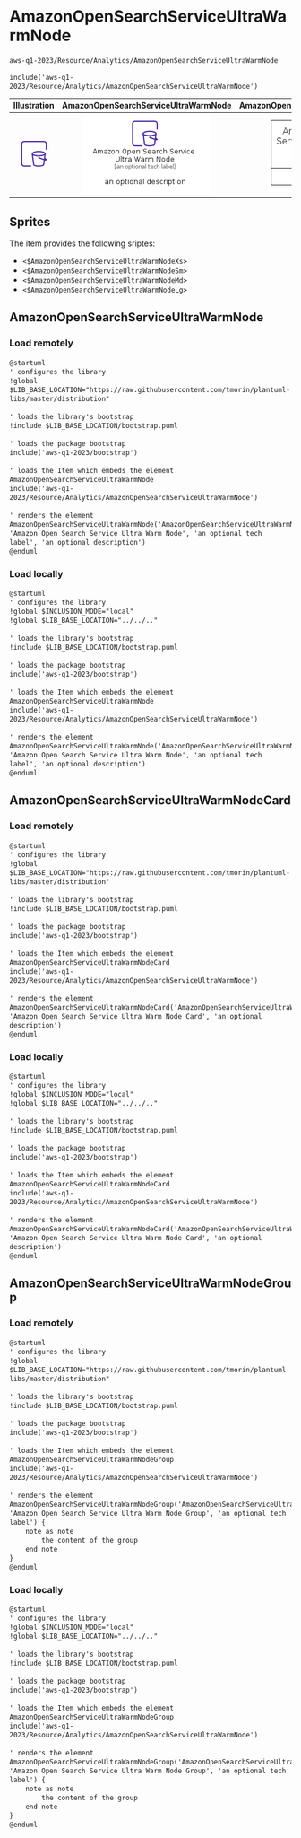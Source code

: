 # AmazonOpenSearchServiceUltraWarmNode


```text
aws-q1-2023/Resource/Analytics/AmazonOpenSearchServiceUltraWarmNode
```

```text
include('aws-q1-2023/Resource/Analytics/AmazonOpenSearchServiceUltraWarmNode')
```



| Illustration | AmazonOpenSearchServiceUltraWarmNode | AmazonOpenSearchServiceUltraWarmNodeCard | AmazonOpenSearchServiceUltraWarmNodeGroup |
| :---: | :---: | :---: | :---: |
| ![illustration for Illustration](../../../aws-q1-2023/Resource/Analytics/AmazonOpenSearchServiceUltraWarmNode.png) | ![illustration for AmazonOpenSearchServiceUltraWarmNode](../../../aws-q1-2023/Resource/Analytics/AmazonOpenSearchServiceUltraWarmNode.Local.png) | ![illustration for AmazonOpenSearchServiceUltraWarmNodeCard](../../../aws-q1-2023/Resource/Analytics/AmazonOpenSearchServiceUltraWarmNodeCard.Local.png) | ![illustration for AmazonOpenSearchServiceUltraWarmNodeGroup](../../../aws-q1-2023/Resource/Analytics/AmazonOpenSearchServiceUltraWarmNodeGroup.Local.png) |



## Sprites
The item provides the following sriptes:

- `<$AmazonOpenSearchServiceUltraWarmNodeXs>`
- `<$AmazonOpenSearchServiceUltraWarmNodeSm>`
- `<$AmazonOpenSearchServiceUltraWarmNodeMd>`
- `<$AmazonOpenSearchServiceUltraWarmNodeLg>`





## AmazonOpenSearchServiceUltraWarmNode

### Load remotely
```plantuml
@startuml
' configures the library
!global $LIB_BASE_LOCATION="https://raw.githubusercontent.com/tmorin/plantuml-libs/master/distribution"

' loads the library's bootstrap
!include $LIB_BASE_LOCATION/bootstrap.puml

' loads the package bootstrap
include('aws-q1-2023/bootstrap')

' loads the Item which embeds the element AmazonOpenSearchServiceUltraWarmNode
include('aws-q1-2023/Resource/Analytics/AmazonOpenSearchServiceUltraWarmNode')

' renders the element
AmazonOpenSearchServiceUltraWarmNode('AmazonOpenSearchServiceUltraWarmNode', 'Amazon Open Search Service Ultra Warm Node', 'an optional tech label', 'an optional description')
@enduml
```

### Load locally
```plantuml
@startuml
' configures the library
!global $INCLUSION_MODE="local"
!global $LIB_BASE_LOCATION="../../.."

' loads the library's bootstrap
!include $LIB_BASE_LOCATION/bootstrap.puml

' loads the package bootstrap
include('aws-q1-2023/bootstrap')

' loads the Item which embeds the element AmazonOpenSearchServiceUltraWarmNode
include('aws-q1-2023/Resource/Analytics/AmazonOpenSearchServiceUltraWarmNode')

' renders the element
AmazonOpenSearchServiceUltraWarmNode('AmazonOpenSearchServiceUltraWarmNode', 'Amazon Open Search Service Ultra Warm Node', 'an optional tech label', 'an optional description')
@enduml
```

## AmazonOpenSearchServiceUltraWarmNodeCard

### Load remotely
```plantuml
@startuml
' configures the library
!global $LIB_BASE_LOCATION="https://raw.githubusercontent.com/tmorin/plantuml-libs/master/distribution"

' loads the library's bootstrap
!include $LIB_BASE_LOCATION/bootstrap.puml

' loads the package bootstrap
include('aws-q1-2023/bootstrap')

' loads the Item which embeds the element AmazonOpenSearchServiceUltraWarmNodeCard
include('aws-q1-2023/Resource/Analytics/AmazonOpenSearchServiceUltraWarmNode')

' renders the element
AmazonOpenSearchServiceUltraWarmNodeCard('AmazonOpenSearchServiceUltraWarmNodeCard', 'Amazon Open Search Service Ultra Warm Node Card', 'an optional description')
@enduml
```

### Load locally
```plantuml
@startuml
' configures the library
!global $INCLUSION_MODE="local"
!global $LIB_BASE_LOCATION="../../.."

' loads the library's bootstrap
!include $LIB_BASE_LOCATION/bootstrap.puml

' loads the package bootstrap
include('aws-q1-2023/bootstrap')

' loads the Item which embeds the element AmazonOpenSearchServiceUltraWarmNodeCard
include('aws-q1-2023/Resource/Analytics/AmazonOpenSearchServiceUltraWarmNode')

' renders the element
AmazonOpenSearchServiceUltraWarmNodeCard('AmazonOpenSearchServiceUltraWarmNodeCard', 'Amazon Open Search Service Ultra Warm Node Card', 'an optional description')
@enduml
```

## AmazonOpenSearchServiceUltraWarmNodeGroup

### Load remotely
```plantuml
@startuml
' configures the library
!global $LIB_BASE_LOCATION="https://raw.githubusercontent.com/tmorin/plantuml-libs/master/distribution"

' loads the library's bootstrap
!include $LIB_BASE_LOCATION/bootstrap.puml

' loads the package bootstrap
include('aws-q1-2023/bootstrap')

' loads the Item which embeds the element AmazonOpenSearchServiceUltraWarmNodeGroup
include('aws-q1-2023/Resource/Analytics/AmazonOpenSearchServiceUltraWarmNode')

' renders the element
AmazonOpenSearchServiceUltraWarmNodeGroup('AmazonOpenSearchServiceUltraWarmNodeGroup', 'Amazon Open Search Service Ultra Warm Node Group', 'an optional tech label') {
    note as note
        the content of the group
    end note
}
@enduml
```

### Load locally
```plantuml
@startuml
' configures the library
!global $INCLUSION_MODE="local"
!global $LIB_BASE_LOCATION="../../.."

' loads the library's bootstrap
!include $LIB_BASE_LOCATION/bootstrap.puml

' loads the package bootstrap
include('aws-q1-2023/bootstrap')

' loads the Item which embeds the element AmazonOpenSearchServiceUltraWarmNodeGroup
include('aws-q1-2023/Resource/Analytics/AmazonOpenSearchServiceUltraWarmNode')

' renders the element
AmazonOpenSearchServiceUltraWarmNodeGroup('AmazonOpenSearchServiceUltraWarmNodeGroup', 'Amazon Open Search Service Ultra Warm Node Group', 'an optional tech label') {
    note as note
        the content of the group
    end note
}
@enduml
```


